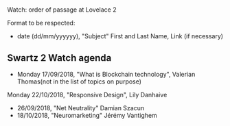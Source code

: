 #
 Watch: order of passage at Lovelace 2

Format to be respected:   
- date (dd/mm/yyyyyy), "Subject" First and Last Name, Link (if necessary)

## Swartz 2 Watch agenda

- Monday 17/09/2018, "What is Blockchain technology", Valerian Thomas(not in the list of topics on purpose)

Monday 22/10/2018, "Responsive Design", Lily Danhaive

- 26/09/2018, "Net Neutrality" Damian Szacun
- 18/10/2018, "Neuromarketing" Jérémy Vantighem

